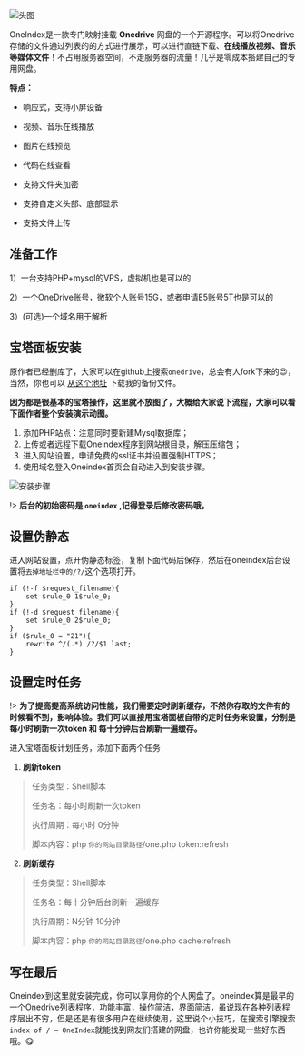 ![头图](https://cdn.jsdelivr.net/gh/love2wind/cloudimg/img/7d0bcf745c2c67572f6b79785890c16c.webp)

OneIndex是一款专门映射挂载 **Onedrive** 网盘的一个开源程序。可以将Onedrive存储的文件通过列表的的方式进行展示，可以进行直链下载、**在线播放视频、音乐等媒体文件**！不占用服务器空间，不走服务器的流量！几乎是零成本搭建自己的专用网盘。

**特点：**

- 响应式，支持小屏设备

- 视频、音乐在线播放

- 图片在线预览

- 代码在线查看

- 支持文件夹加密

- 支持自定义头部、底部显示

- 支持文件上传

## 准备工作

1）一台支持PHP+mysql的VPS，虚拟机也是可以的

2）一个OneDrive账号，微软个人账号15G，或者申请E5账号5T也是可以的

3）(可选)一个域名用于解析

## 宝塔面板安装

原作者已经删库了，大家可以在github上搜索`onedrive`，总会有人fork下来的😍，当然，你也可以 [从这个地址](https://niege.ml/od5t/1index.zip) 下载我的备份文件。

**因为都是很基本的宝塔操作，这里就不放图了，大概给大家说下流程，大家可以看下面作者整个安装演示动图。**

1. 添加PHP站点：注意同时要新建Mysql数据库；
2. 上传或者远程下载Oneindex程序到网站根目录，解压压缩包；
3. 进入网站设置，申请免费的ssl证书并设置强制HTTPS；
4. 使用域名登入Oneindex首页会自动进入到安装步骤。

![安装步骤](https://cdn.jsdelivr.net/gh/love2wind/cloudimg/img/320b7c71af20af8726ac90a7c918ce16.gif)

!> **后台的初始密码是 `oneindex` ,记得登录后修改密码哦。**

## 设置伪静态

进入网站设置，点开伪静态标签，复制下面代码后保存，然后在oneindex后台设置将`去掉地址栏中的/?/`这个选项打开。

```nginx
if (!-f $request_filename){
    set $rule_0 1$rule_0;
}
if (!-d $request_filename){
    set $rule_0 2$rule_0;
}
if ($rule_0 = "21"){
    rewrite ^/(.*) /?/$1 last;
}
```

## 设置定时任务

!> **为了提高提高系统访问性能，我们需要定时刷新缓存，不然你存取的文件有的时候看不到，影响体验。我们可以直接用宝塔面板自带的定时任务来设置，分别是每小时刷新一次token 和 每十分钟后台刷新一遍缓存。**

进入宝塔面板计划任务，添加下面两个任务

1) **刷新token**

> 任务类型：Shell脚本 
>
> 任务名：每小时刷新一次token 
>
> 执行周期：每小时 0分钟 
>
> 脚本内容：php `你的网站目录路径`/one.php token:refresh 
>

2. **刷新缓存**

> 任务类型：Shell脚本 
>
> 任务名：每十分钟后台刷新一遍缓存 
>
> 执行周期：N分钟 10分钟 
>
> 脚本内容：php `你的网站目录路径`/one.php cache:refresh 

## 写在最后

Oneindex到这里就安装完成，你可以享用你的个人网盘了。oneindex算是最早的一个Onedrive列表程序，功能丰富，操作简洁，界面简洁，虽说现在各种列表程序层出不穷，但是还是有很多用户在继续使用，这里说个小技巧，在搜索引擎搜索`index of / – OneIndex`就能找到网友们搭建的网盘，也许你能发现一些好东西哦。😋